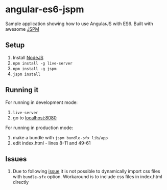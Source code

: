 # angular-es6-jspm

Sample application showing how to use AngularJS with ES6. Built with awesome [JSPM](Http://jspm.io)


## Setup
1. Install [NodeJS](http://nodejs.org/)
2. `npm install -g live-server`
3. `npm install -g jspm`
4. `jspm install`


## Running it

For running in development mode:

1. `live-server`
2. go to [localhost:8080](http://localhost:8080)

For running in production mode:

1. make a bundle with `jspm bundle-sfx lib/app`
2. edit index.html  - lines 8-11 and 49-61


## Issues

1. Due to following [issue](https://github.com/systemjs/builder/issues/12) it is not possible to dynamically import css files with `bundle-sfx` option. Workaround is to include css files in index.html directly

